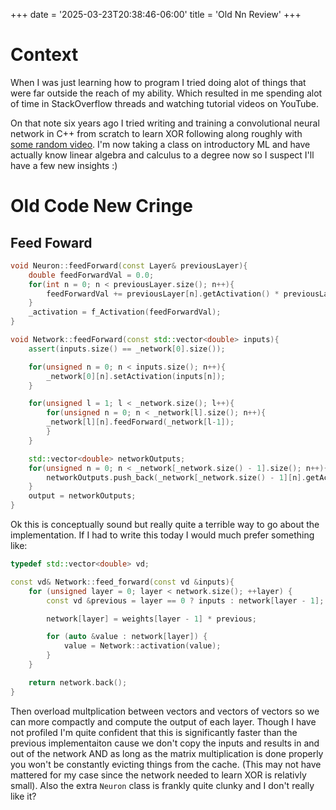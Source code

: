 +++
date = '2025-03-23T20:38:46-06:00'
title = 'Old Nn Review'
+++

# Context
When I was just learning how to program I tried doing alot of things that were far outside the reach of my ability. Which resulted in me spending alot of time in StackOverflow threads and watching tutorial videos on YouTube. 

On that note six years ago I tried writing and training a convolutional neural network in C++ from scratch to learn XOR following along roughly with [some random video](https://vimeo.com/19569529). I'm now taking a class on introductory ML and have actually know linear algebra and calculus to a degree now so I suspect I'll have a few new insights :)

# Old Code New Cringe
## Feed Foward

```C++
void Neuron::feedForward(const Layer& previousLayer){
    double feedForwardVal = 0.0;
    for(int n = 0; n < previousLayer.size(); n++){
        feedForwardVal += previousLayer[n].getActivation() * previousLayer[n]._outputWeights[_index].weight;
    }
    _activation = f_Activation(feedForwardVal);
} 

void Network::feedForward(const std::vector<double> inputs){
    assert(inputs.size() == _network[0].size());

    for(unsigned n = 0; n < inputs.size(); n++){
        _network[0][n].setActivation(inputs[n]);
    }

    for(unsigned l = 1; l < _network.size(); l++){
        for(unsigned n = 0; n < _network[l].size(); n++){
        _network[l][n].feedForward(_network[l-1]);
        }
    }

    std::vector<double> networkOutputs;
    for(unsigned n = 0; n < _network[_network.size() - 1].size(); n++){
        networkOutputs.push_back(_network[_network.size() - 1][n].getActivation());
    }
    output = networkOutputs;
}
```

Ok this is conceptually sound but really quite a terrible way to go about the implementation. If I had to write this today I would much prefer something like:

```C++
typedef std::vector<double> vd;

const vd& Network::feed_forward(const vd &inputs){
    for (unsigned layer = 0; layer < network.size(); ++layer) {
        const vd &previous = layer == 0 ? inputs : network[layer - 1];

        network[layer] = weights[layer - 1] * previous;

        for (auto &value : network[layer]) {
            value = Network::activation(value);
        }
    }

    return network.back();
}
```

Then overload multplication between vectors and vectors of vectors so we can more compactly and compute the output of each layer. Though I have not profiled I'm quite confident that this is significantly faster than the previous implementaiton cause we don't copy the inputs and results in and out of the network AND as long as the matrix multiplication is done properly you won't be constantly evicting things from the cache. (This may not have mattered for my case since the network needed to learn XOR is relativly small). Also the extra `Neuron` class is frankly quite clunky and I don't really like it?
